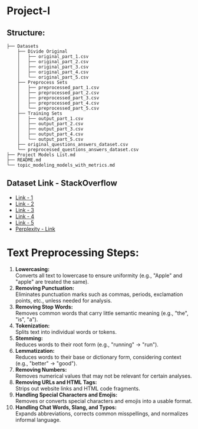 # Project-I
## Structure:
```
├── Datasets
    ├── Divide Original
    │   ├── original_part_1.csv
    │   ├── original_part_2.csv
    │   ├── original_part_3.csv
    │   ├── original_part_4.csv
    │   └── original_part_5.csv
    ├── Preprocess Sets
    │   ├── preprocessed_part_1.csv
    │   ├── preprocessed_part_2.csv
    │   ├── preprocessed_part_3.csv
    │   ├── preprocessed_part_4.csv
    │   └── preprocessed_part_5.csv
    ├── Training Sets
    │   ├── output_part_1.csv
    │   ├── output_part_2.csv
    │   ├── output_part_3.csv
    │   ├── output_part_4.csv
    │   └── output_part_5.csv
    ├── original_questions_answers_dataset.csv
    └── preprocessed_questions_answers_dataset.csv
├── Project Models List.md
├── README.md
└── topic_modeling_models_with_metrics.md
```

## Dataset Link - StackOverflow
- [Link - 1](https://stackexchange.com/digests)
- [Link - 2](https://langdev.stackexchange.com/)
- [Link - 3](https://data.stackexchange.com/)
- [Link - 4](https://data.stackexchange.com/datascience/queries?order_by=everything)
- [Link - 5](https://data.stackexchange.com/datascience/query/edit/1909796#resultSets)
- [Perplexity - Link](https://www.perplexity.ai/search/apply-this-preprocessing-steps-nQmQttEzRJiCNuOZlSk2lA)

# Text Preprocessing Steps:
1. **Lowercasing:**  
   Converts all text to lowercase to ensure uniformity (e.g., "Apple" and "apple" are treated the same).
2. **Removing Punctuation:**  
   Eliminates punctuation marks such as commas, periods, exclamation points, etc., unless needed for analysis.
3. **Removing Stop Words:**  
   Removes common words that carry little semantic meaning (e.g., "the", "is", "a").
4. **Tokenization:**  
   Splits text into individual words or tokens.
5. **Stemming:**  
   Reduces words to their root form (e.g., "running" → "run").
6. **Lemmatization:**  
   Reduces words to their base or dictionary form, considering context (e.g., "better" → "good").
7. **Removing Numbers:**  
   Removes numerical values that may not be relevant for certain analyses.
8. **Removing URLs and HTML Tags:**  
   Strips out website links and HTML code fragments.
9. **Handling Special Characters and Emojis:**  
   Removes or converts special characters and emojis into a usable format.
10. **Handling Chat Words, Slang, and Typos:**  
    Expands abbreviations, corrects common misspellings, and normalizes informal language.
